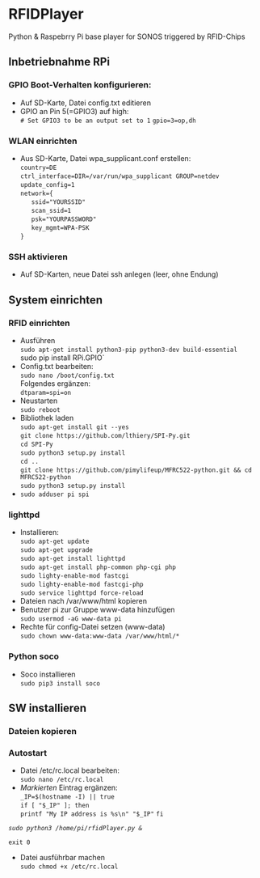 # RFIDPlayer
Python &amp; Raspebrry Pi base player for SONOS triggered by RFID-Chips

## Inbetriebnahme RPi
### GPIO Boot-Verhalten konfigurieren:
- Auf SD-Karte, Datei config.txt editieren
- GPIO an Pin 5(=GPIO3)  auf high:  
`# Set GPIO3 to be an output set to 1` 
`gpio=3=op,dh`

### WLAN einrichten
- Aus SD-Karte, Datei wpa_supplicant.conf erstellen:  
`country=DE`  
`ctrl_interface=DIR=/var/run/wpa_supplicant GROUP=netdev`  
`update_config=1`  
`network={`  
`   ssid="YOURSSID"`  
`   scan_ssid=1`  
`   psk="YOURPASSWORD"`  
`   key_mgmt=WPA-PSK`  
`}`

### SSH aktivieren
- Auf SD-Karten, neue Datei ssh anlegen (leer, ohne Endung)

## System einrichten

### RFID einrichten

- Ausführen  
`sudo apt-get install python3-pip python3-dev build-essential`   
sudo pip install RPi.GPIO`  
- Config.txt bearbeiten:  
`sudo nano /boot/config.txt`  
Folgendes ergänzen:  
`dtparam=spi=on`
- Neustarten  
`sudo reboot`
- Bibliothek laden  
`sudo apt-get install git --yes`  
`git clone https://github.com/lthiery/SPI-Py.git`  
`cd SPI-Py`  
`sudo python3 setup.py install`   
`cd ..`  
`git clone https://github.com/pimylifeup/MFRC522-python.git && cd MFRC522-python`  
`sudo python3 setup.py install`  
- `sudo adduser pi spi`

### lighttpd
- Installieren:  
`sudo apt-get update`  
`sudo apt-get upgrade`  
`sudo apt-get install lighttpd`  
`sudo apt-get install php-common php-cgi php`  
`sudo lighty-enable-mod fastcgi`  
`sudo lighty-enable-mod fastcgi-php`  
`sudo service lighttpd force-reload`  
- Dateien nach /var/www/html kopieren
- Benutzer pi zur Gruppe www-data hinzufügen  
`sudo usermod -aG www-data pi`
- Rechte für config-Datei setzen (www-data)  
`sudo chown www-data:www-data /var/www/html/*`

### Python soco 
- Soco installieren  
`sudo pip3 install soco`

## SW installieren

### Dateien kopieren

### Autostart
- Datei /etc/rc.local bearbeiten:  
`sudo nano /etc/rc.local`
- *Markierten* Eintrag ergänzen:  
`_IP=$(hostname -I) || true`  
`if [ "$_IP" ]; then`  
`printf "My IP address is %s\n" "$_IP"` 
`fi`  
  
*`sudo python3 /home/pi/rfidPlayer.py &`*  
  
`exit 0`
- Datei ausführbar machen  
`sudo chmod +x /etc/rc.local`

